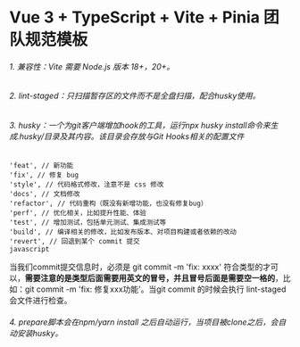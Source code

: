 # Vue 3 + TypeScript + Vite + Pinia 团队规范模板

######	1. 兼容性：Vite 需要 Node.js 版本 18+，20+。

######	2. lint-staged：只扫描暂存区的文件而不是全盘扫描，配合husky使用。

###### 3. husky：一个为git客户端增加hook的工具，运行npx husky install命令来生成.husky/目录及其内容。该目录会存放与Git Hooks相关的配置文件

```
'feat', // 新功能
'fix', // 修复 bug
'style', // 代码格式修改，注意不是 css 修改
'docs', // 文档修改
'refactor', // 代码重构（既没有新增功能，也没有修复bug）
'perf', // 优化相关，比如提升性能、体验
'test', // 增加测试，包括单元测试、集成测试等
'build', // 编译相关的修改，比如发布版本、对项目构建或者依赖的改动
'revert', // 回退到某个 commit 提交
javascript
```

当我们commit提交信息时，必须是 git commit -m 'fix: xxxx' 符合类型的才可以，**需要注意的是类型后面需要用英文的冒号，并且冒号后面是需要空一格的**，比如：git commit -m 'fix: 修复xxx功能'。当git commit 的时候会执行 lint-staged 会文件进行检查。

###### 4. prepare脚本会在npm/yarn install 之后自动运行，当项目被clone之后，会自动安装husky。

